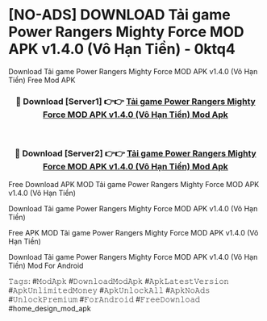 # [NO-ADS] DOWNLOAD Tải game Power Rangers Mighty Force MOD APK v1.4.0 (Vô Hạn Tiền) - 0ktq4
Download Tải game Power Rangers Mighty Force MOD APK v1.4.0 (Vô Hạn Tiền) Free Mod APK

<div align="center">
<h3>🔴 Download [Server1] 👉👉 <a href="https://apk-comot.site?title=Tải_game_Power_Rangers_Mighty_Force_MOD_APK_v1.4.0_(Vô_Hạn_Tiền)">Tải game Power Rangers Mighty Force MOD APK v1.4.0 (Vô Hạn Tiền) Mod Apk</a></h3><br>

<h3>🔴 Download [Server2] 👉👉 <a href="https://apk-comot.site?title=Tải_game_Power_Rangers_Mighty_Force_MOD_APK_v1.4.0_(Vô_Hạn_Tiền)">Tải game Power Rangers Mighty Force MOD APK v1.4.0 (Vô Hạn Tiền) Mod Apk</a></h3>
</div>


Free Download APK MOD Tải game Power Rangers Mighty Force MOD APK v1.4.0 (Vô Hạn Tiền)

Download Tải game Power Rangers Mighty Force MOD APK v1.4.0 (Vô Hạn Tiền) 

Free APK MOD Tải game Power Rangers Mighty Force MOD APK v1.4.0 (Vô Hạn Tiền) 

Download Tải game Power Rangers Mighty Force MOD APK v1.4.0 (Vô Hạn Tiền) Mod For Android

𝚃𝚊𝚐𝚜: #𝙼𝚘𝚍𝙰𝚙𝚔 #𝙳𝚘𝚠𝚗𝚕𝚘𝚊𝚍𝙼𝚘𝚍𝙰𝚙𝚔 #𝙰𝚙𝚔𝙻𝚊𝚝𝚎𝚜𝚝𝚅𝚎𝚛𝚜𝚒𝚘𝚗 #𝙰𝚙𝚔𝚄𝚗𝚕𝚒𝚖𝚒𝚝𝚎𝚍𝙼𝚘𝚗𝚎𝚢 #𝙰𝚙𝚔𝚄𝚗𝚕𝚘𝚌𝚔𝙰𝚕𝚕 #𝙰𝚙𝚔𝙽𝚘𝙰𝚍𝚜 #𝚄𝚗𝚕𝚘𝚌𝚔𝙿𝚛𝚎𝚖𝚒𝚞𝚖 #𝙵𝚘𝚛𝙰𝚗𝚍𝚛𝚘𝚒𝚍 #𝙵𝚛𝚎𝚎𝙳𝚘𝚠𝚗𝚕𝚘𝚊𝚍 #home_design_mod_apk